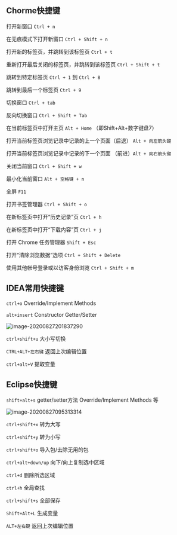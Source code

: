 ## Chorme快捷键

打开新窗口 `Ctrl + n`

在无痕模式下打开新窗口 `Ctrl + Shift + n`

打开新的标签页，并跳转到该标签页 `Ctrl + t`

重新打开最后关闭的标签页，并跳转到该标签页 `Ctrl + Shift + t`

跳转到特定标签页 `Ctrl + 1` 到 `Ctrl + 8`

跳转到最后一个标签页 `Ctrl + 9`

切换窗口 `Ctrl + tab`

反向切换窗口 `Ctrl + Shift + Tab`

在当前标签页中打开主页 `Alt + Home` （即Shift+Alt+数字键盘7）

打开当前标签页浏览记录中记录的上一个页面（后退） `Alt + 向左箭头键`

打开当前标签页浏览记录中记录的下一个页面 （前进）`Alt + 向右箭头键`

关闭当前窗口 `Ctrl + Shift + w`

最小化当前窗口 `Alt + 空格键 + n`

全屏 `F11`

打开书签管理器 `Ctrl + Shift + o`

在新标签页中打开“历史记录”页 `Ctrl + h`

在新标签页中打开“下载内容”页 `Ctrl + j`

打开 Chrome 任务管理器 `Shift + Esc`

打开“清除浏览数据”选项 `Ctrl + Shift + Delete`

使用其他帐号登录或以访客身份浏览 `Ctrl + Shift + m`

## IDEA常用快捷键

`ctrl+o` Override/Implement Methods

`alt+insert`  Constructor Getter/Setter

![image-20200827201837290](https://gitee.com/szimo/picture_repository/raw/master/images/20200827201837.png)

`ctrl+shift+u` 大小写切换

`CTRL+ALT+左右键` 返回上次编辑位置

`ctrl+alt+V` 提取变量

## Eclipse快捷键

`shift+alt+s` getter/setter方法 Override/Implement Methods 等

![image-20200827095313314](https://gitee.com/szimo/picture_repository/raw/master/images/20200827095313.png)

`ctrl+shift+x` 转为大写

`ctrl+shift+y` 转为小写

`ctrl+shift+o` 导入包/去除无用的包

`ctrl+alt+down/up` 向下/向上复制选中区域

`ctrl+d` 删除所选区域

`ctrl+h` 全局查找

`ctrl+shift+s` 全部保存

`Shift+Alt+L` 生成变量

`ALT+左右键` 返回上次编辑位置